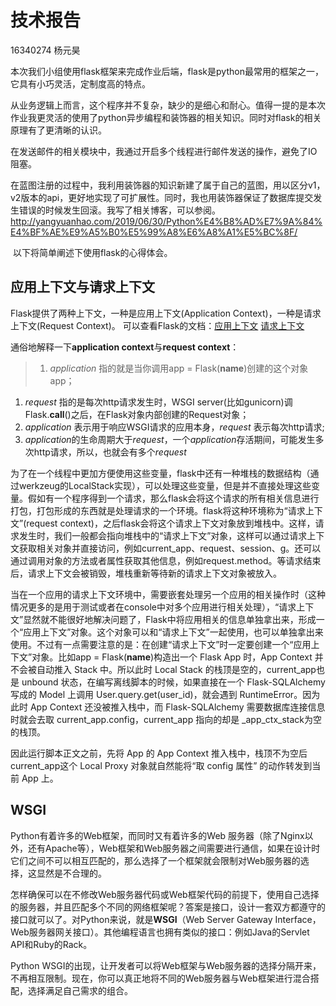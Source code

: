 # 技术报告

16340274 杨元昊

​	本次我们小组使用flask框架来完成作业后端，flask是python最常用的框架之一，它具有小巧灵活，定制度高的特点。

​	从业务逻辑上而言，这个程序并不复杂，缺少的是细心和耐心。值得一提的是本次作业我更灵活的使用了python异步编程和装饰器的相关知识。同时对flask的相关原理有了更清晰的认识。

​	在发送邮件的相关模块中，我通过开启多个线程进行邮件发送的操作，避免了IO阻塞。

​	在蓝图注册的过程中，我利用装饰器的知识新建了属于自己的蓝图，用以区分v1，v2版本的api，更好地实现了可扩展性。同时，我也用装饰器保证了数据库提交发生错误的时候发生回滚。我写了相关博客，可以参阅。http://yangyuanhao.com/2019/06/30/Python%E4%B8%AD%E7%9A%84%E4%BF%AE%E9%A5%B0%E5%99%A8%E6%A8%A1%E5%BC%8F/

​	以下将简单阐述下使用flask的心得体会。

## 应用上下文与请求上下文

Flask提供了两种上下文，一种是应用上下文(Application Context)，一种是请求上下文(Request Context)。
 可以查看Flask的文档：[应用上下文](https://link.jianshu.com?t=http://flask.pocoo.org/docs/0.11/appcontext/)   [请求上下文](https://link.jianshu.com?t=http://flask.pocoo.org/docs/0.11/reqcontext/)

通俗地解释一下**application context**与**request context**：

> 1.  *application* 指的就是当你调用app = Flask(**name**)创建的这个对象app；

1.  *request* 指的是每次http请求发生时，WSGI server(比如gunicorn)调Flask.**call**()之后，在Flask对象内部创建的Request对象；
2.  *application* 表示用于响应WSGI请求的应用本身，*request* 表示每次http请求;
3.  *application*的生命周期大于*request*，一个*application*存活期间，可能发生多次http请求，所以，也就会有多个*request*

为了在一个线程中更加方便使用这些变量，flask中还有一种堆栈的数据结构（通过werkzeug的LocalStack实现），可以处理这些变量，但是并不直接处理这些变量。假如有一个程序得到一个请求，那么flask会将这个请求的所有相关信息进行打包，打包形成的东西就是处理请求的一个环境。flask将这种环境称为“请求上下文”(request context)，之后flask会将这个请求上下文对象放到堆栈中。这样，请求发生时，我们一般都会指向堆栈中的“请求上下文”对象，这样可以通过请求上下文获取相关对象并直接访问，例如current_app、request、session、g。还可以通过调用对象的方法或者属性获取其他信息，例如request.method。等请求结束后，请求上下文会被销毁，堆栈重新等待新的请求上下文对象被放入。

当在一个应用的请求上下文环境中，需要嵌套处理另一个应用的相关操作时（这种情况更多的是用于测试或者在console中对多个应用进行相关处理），“请求上下文”显然就不能很好地解决问题了，Flask中将应用相关的信息单独拿出来，形成一个“应用上下文”对象。这个对象可以和“请求上下文”一起使用，也可以单独拿出来使用。不过有一点需要注意的是：在创建“请求上下文”时一定要创建一个“应用上下文”对象。比如app = Flask(**name**)构造出一个 Flask App 时，App Context 并不会被自动推入 Stack 中。所以此时 Local Stack 的栈顶是空的，current_app也是 unbound 状态，在编写离线脚本的时候，如果直接在一个 Flask-SQLAlchemy 写成的 Model 上调用 User.query.get(user_id)，就会遇到 RuntimeError。因为此时 App Context 还没被推入栈中，而 Flask-SQLAlchemy 需要数据库连接信息时就会去取 current_app.config，current_app 指向的却是 _app_ctx_stack为空的栈顶。

因此运行脚本正文之前，先将 App 的 App Context 推入栈中，栈顶不为空后 current_app这个 Local Proxy 对象就自然能将“取 config 属性” 的动作转发到当前 App 上。

## WSGI

Python有着许多的Web框架，而同时又有着许多的Web 服务器（除了Nginx以外，还有Apache等），Web框架和Web服务器之间需要进行通信，如果在设计时它们之间不可以相互匹配的，那么选择了一个框架就会限制对Web服务器的选择，这显然是不合理的。

怎样确保可以在不修改Web服务器代码或Web框架代码的前提下，使用自己选择的服务器，并且匹配多个不同的网络框架呢？答案是接口，设计一套双方都遵守的接口就可以了。对Python来说，就是**WSGI**（Web Server Gateway Interface，Web服务器网关接口）。其他编程语言也拥有类似的接口：例如Java的Servlet API和Ruby的Rack。

Python WSGI的出现，让开发者可以将Web框架与Web服务器的选择分隔开来，不再相互限制。现在，你可以真正地将不同的Web服务器与Web框架进行混合搭配，选择满足自己需求的组合。



